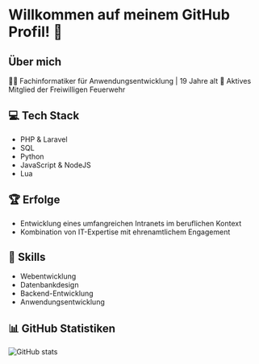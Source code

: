 # Willkommen auf meinem GitHub Profil! 👋

## Über mich
🧑‍💻 Fachinformatiker für Anwendungsentwicklung | 19 Jahre alt
🚒 Aktives Mitglied der Freiwilligen Feuerwehr

## 💻 Tech Stack
- PHP & Laravel
- SQL
- Python
- JavaScript & NodeJS
- Lua

## 🏆 Erfolge
- Entwicklung eines umfangreichen Intranets im beruflichen Kontext
- Kombination von IT-Expertise mit ehrenamtlichem Engagement

## 🔧 Skills
- Webentwicklung
- Datenbankdesign
- Backend-Entwicklung
- Anwendungsentwicklung

## 📊 GitHub Statistiken
![GitHub stats](https://github-readme-stats.vercel.app/api?username=Demonisreal&show_icons=true&theme=dark)
